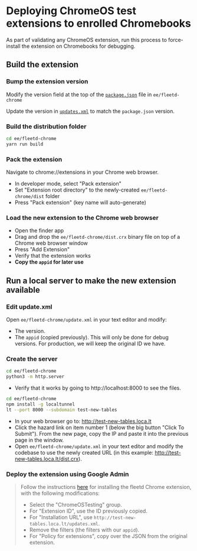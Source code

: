 # Deploying ChromeOS test extensions to enrolled Chromebooks

As part of validating any ChromeOS extension, run this process to force-install the extension on Chromebooks for debugging.

## Build the extension

### Bump the extension version

Modify the version field at the top of the [`package.json`](https://github.com/fleetdm/fleet/blob/main/ee/fleetd-chrome/package.json) file in `ee/fleetd-chrome`

Update the version in [`updates.xml`](https://github.com/fleetdm/fleet/blob/main/ee/fleetd-chrome/updates.xml) to match the `package.json` version.

### Build the distribution folder

```sh
cd ee/fleetd-chrome
yarn run build
```

### Pack the extension

Navigate to chrome://extensions in your Chrome web browser.
- In developer mode, select "Pack extension"
- Set "Extension root directory" to the newly-created `ee/fleetd-chrome/dist` folder
- Press "Pack extension" (key name will auto-generate)

### Load the new extension to the Chrome web browser

- Open the finder app 
- Drag and drop the `ee/fleetd-chrome/dist.crx` binary file on top of a Chrome web browser window
- Press "Add Extension"
- Verify that the extension works
- **Copy the `appid` for later use**

## Run a local server to make the new extension available

### Edit update.xml
Open `ee/fleetd-chrome/update.xml` in your text editor and modify:
- The version.
- The `appid` (copied previously). This will only be done for debug versions. For production, we will keep the original ID we have.

### Create the server

```sh
cd ee/fleetd-chrome
python3 -m http.server
```
- Verify that it works by going to http://localhost:8000 to see the files.

```sh
cd ee/fleetd-chrome
npm install -g localtunnel
lt --port 8000 --subdomain test-new-tables
```
- In your web browser go to: http://test-new-tables.loca.lt
- Click the hazard link on item number 1 (below the big button "Click To Submit"). From the new page, copy the IP and paste it into the previous page in the window.
- Open `ee/fleetd-chrome/update.xml` in your text editor and modify the codebase to use the newly created URL (in this example: http://test-new-tables.loca.lt/dist.crx).

### Deploy the extension using Google Admin

> Follow the instructions [here](https://fleetdm.com/docs/using-fleet/adding-hosts#add-chromebooks-with-the-fleetd-chrome-extension) for installing the fleetd Chrome extension, with the following modifications:
> + Select the "ChromeOSTesting" group.
> + For "Extension ID", use the ID previously copied.
> + For "Installation URL", use `http://test-new-tables.loca.lt/updates.xml`.
> + Remove the filters (the filters with our `appid`).
> + For "Policy for extensions", copy over the JSON from the original extension.

<meta name="pageOrderInSection" value="750">
